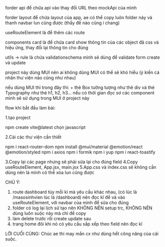 forder api để chứa api vào thay đổi URL theo mockApi của mình

forder layout để chứa layout của app, ae có thể copy luôn folder này và thanh navbar lun cũng được (thấy đề nào cũng i chang)

useRouteElement là để thêm các route

components card là để chứa card show thông tin của các object đã css và hiệu ứng, thay đổi lại thông tin cho đúng

utils -> rule là chứa validationschema mình sẽ dùng để validate form create và update

project này dùng MUI nên ai không dùng MUI có thể sẽ khó hiểu (ý kiến cá nhân thư viện nào cũng như nhau)

nếu dùng MUI thì trong đây thì: + thẻ Box tưởng tượng như thẻ div và thẻ Typography như thẻ h1, h2, h3...
nếu có thời gian đọc sơ các component mình sẽ sử dụng trong MUI ở project này

flow khi bắt đầu làm bài:

1.tạo project

npm create vite@latest
chọn javascript

2.Cài các thư viện cần thiết

npm i react-router-dom
npm install @mui/material @emotion/react @emotion/styled
npm i axios
npm i formik
npm i yup
npm i react-toastify

3.Copy lại các page nhưng sẽ phải sửa lại cho đúng field
4.Copy useRouteElement, App.jsx, main.jsx
5.App.css và index.css sẽ không cần dùng nên là mình có thể xóa lun cũng được

CHÚ Ý:

1. route dashboard tùy mỗi kì mà yêu cầu khác nhau, (có lúc là /masosinhvien lúc là /dashboard) nên đọc kĩ đề và vào useRouteElement, với navbar của mình để sửa cho đúng
2. folder có log lại lịch sử tạo nên KHÔNG NÊN setup trc, KHÔNG NÊN dùng luôn suộc này mà chỉ để copy
3. làm delete trước rồi create update sau
4. trang home đôi khi nó có yêu cầu sắp xếp theo field nên đọc kĩ

LỜI CUỐI CÙNG:
Chúc ae thi may mắn cx như dùng hết công năng của cái suộc.
